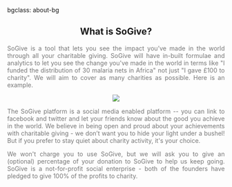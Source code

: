bgclass: about-bg

<div class="about-bg">
</div>

<div class="col-md-12">
	<center>
		<H2>What is SoGive?</H2>
	</center>
</div>

<div class="col-md-12">
	<div class="col-md-offset-3 col-md-6">
		<p style="text-align:justify; color:#777; font-size:14px;">
		SoGive is a tool that lets you see the impact you’ve made in the world through all your charitable giving. SoGive will have in-built formulae and analytics to let you see the change you've made in the world in terms like "I funded the distribution of 30 malaria nets in Africa" not just "I gave £100 to charity". We will aim to cover as many charities as possible. Here is an example.
		</p>
	</div>
</div>

<div class="col-md-12">
		<center>
		<img src="img/about-infographic.png" style="">
		</center>
</div>

<div class="col-md-12">
	<div class="col-md-offset-3 col-md-6">
		<p style="text-align:justify; color:#777; font-size:14px;">
		The SoGive platform is a social media enabled platform -- you can link to facebook and twitter and let your friends know about the good you achieve in the world. We believe in being open and proud about your achievements with charitable giving - we don’t want you to hide your light under a bushel! But if you prefer to stay quiet about charity activity, it's your choice.
		</p>
	</div>
	<div class="col-md-offset-3 col-md-6">
		<p style="text-align:justify; color:#777; font-size:14px;">
		We won't charge you to use SoGive, but we will ask you to give an (optional) percentage of your donation to SoGive to help us keep going. SoGive is a not-for-profit social enterprise - both of the founders have pledged to give 100% of the profits to charity.
		</p>
	</div>
</div>
